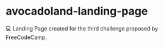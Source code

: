 # avocadoland-landing-page
:computer: Landing Page created for the third challenge proposed by FreeCodeCamp.
